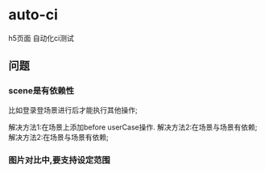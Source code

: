 # auto-ci
h5页面 自动化ci测试

## 问题
### scene是有依赖性
 比如登录登场景进行后才能执行其他操作;

解决方法1:在场景上添加before userCase操作.
解决方法2:在场景与场景有依赖;
解决方法2:在场景与场景有依赖;


### 图片对比中,要支持设定范围
